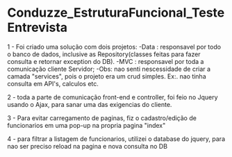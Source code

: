 # Conduzze_EstruturaFuncional_TesteEntrevista

1 - Foi criado uma solução com dois projetos:
-Data : responsavel por todo o banco de dados, inclusive as Repository(classes feitas para fazer consulta e retornar exception do DB).
-MVC : responsavel por toda a comunicação cliente Servidor;
-Obs: nao senti nescessidade de criar a camada "services", pois o projeto era um crud simples. Ex:. nao tinha consulta em API's, calculos etc.

2 - toda a parte de comunicação front-end e controller, foi feio no Jquery usando o Ajax, para sanar uma das exigencias do cliente.

3 - Para evitar carregamento de paginas, fiz o cadastro/edição de funcionarios em uma pop-up na propria pagina "index"

4 - para filtrar a listagem de funcionarios, utilizei o database do jquery, para nao ser preciso reload na pagina e nova consulta no DB

